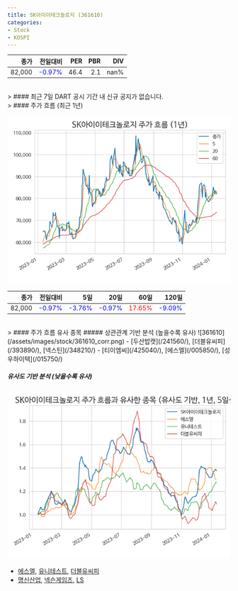 ```yaml
---
title: SK아이이테크놀로지 (361610)
categories:
- Stock
- KOSPI
---
```


|종가|전일대비|PER|PBR|DIV|
|---:|-------:|--:|--:|--:|
|82,000|<span style="color: blue">-0.97%</span>|46.4|2.1|nan%|

<!-- more -->

<br>
> #### 최근 7일 DART 공시
기간 내 신규 공지가 없습니다.

<br>
> #### 주가 흐름 (최근 1년)

![361610](/assets/images/stock/361610.png)

|종가|전일대비|5일|20일|60일|120일|
|---:|-------:|--:|---:|---:|----:|
|82,000|<span style="color: blue">-0.97%</span>|<span style="color: blue">-3.76%</span>|<span style="color: blue">-0.97%</span>|<span style="color: red">17.65%</span>|<span style="color: blue">-9.09%</span>|

<br>
> #### 주가 흐름 유사 종목
##### 상관관계 기반 분석 (높을수록 유사)
![361610](/assets/images/stock/361610_corr.png)
- [두산밥캣](/241560/), [더블유씨피](/393890/), [넥스틴](/348210/)
- [티이엠씨](/425040/), [에스엘](/005850/), [성우하이텍](/015750/)

##### 유사도 기반 분석 (낮을수록 유사)	
![361610](/assets/images/stock/361610_sim.png)
- [에스엘](/005850/), [유니테스트](/086390/), [더블유씨피](/393890/)
- [명신산업](/009900/), [넥슨게임즈](/225570/), [LS](/006260/)